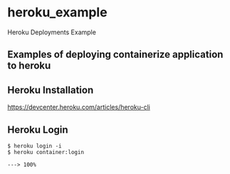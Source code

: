 # heroku_example
Heroku Deployments Example


## Examples of deploying containerize application to heroku

## Heroku Installation

https://devcenter.heroku.com/articles/heroku-cli

## Heroku Login

<div class="termy">

```console
$ heroku login -i
$ heroku container:login

---> 100%
```

